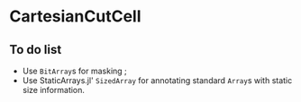# CartesianCutCell

## To do list

* Use `BitArray`s for masking ;
* Use StaticArrays.jl' `SizedArray` for annotating standard `Array`s with static size information.

